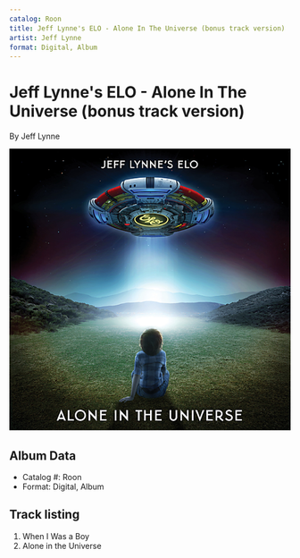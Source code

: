 ```yaml
---
catalog: Roon
title: Jeff Lynne's ELO - Alone In The Universe (bonus track version)
artist: Jeff Lynne
format: Digital, Album
---
```


# Jeff Lynne's ELO - Alone In The Universe (bonus track version)

By Jeff Lynne

![](../../assets/albumcovers/Jeff_Lynne-Jeff_Lynnes_ELO_-_Alone_In_The_Universe_bonus_track_version.png)

## Album Data

- Catalog #: Roon
- Format: Digital, Album


## Track listing


1. When I Was a Boy
10. Alone in the Universe

